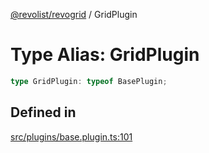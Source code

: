[@revolist/revogrid](README.md) / GridPlugin

# Type Alias: GridPlugin

```ts
type GridPlugin: typeof BasePlugin;
```

## Defined in

[src/plugins/base.plugin.ts:101](https://github.com/revolist/revogrid/blob/0ab93afcbb5b98b002edc76b162fc6cdefa047cd/src/plugins/base.plugin.ts#L101)
